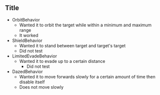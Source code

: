 Title
-----
- OrbitBehavior
  - Wanted it to orbit the target while within a minimum and maximum range
  - It worked
- ShieldBehavior
  - Wanted it to stand between target and target's target
  - Did not test
- LimitedEvadeBehavior
  - Wanted it to evade up to a certain distance
    - Did not test
- DazedBehavior
  - Wanted it to move forwards slowly for a certain amount of time then disable itself
  - Does not move slowly